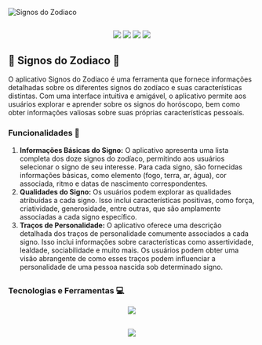 
![Signos do Zodiaco](https://1lusca.github.io/assets/img/portfolio/signos.png)

##

<p align="center">
  <img src="https://img.shields.io/badge/Android-3DDC84?logo=android&logoColor=white"/>
  <img src="https://img.shields.io/github/license/1lusca/signos-do-zodiaco.svg">
  <img src="https://img.shields.io/badge/Maintained%3F-yes-green.svg">
  <img src="https://img.shields.io/github/followers/1lusca.svg?style=social&label=Follow&maxAge=2592000">
</p>

## 🔮 Signos do Zodiaco 🔮

O aplicativo Signos do Zodiaco é uma ferramenta que fornece informações detalhadas sobre os diferentes signos do zodíaco e suas características distintas. Com uma interface intuitiva e amigável, o aplicativo permite aos usuários explorar e aprender sobre os signos do horóscopo, bem como obter informações valiosas sobre suas próprias características pessoais.

### Funcionalidades 🔨
1. **Informações Básicas do Signo:** O aplicativo apresenta uma lista completa dos doze signos do zodíaco, permitindo aos usuários selecionar o signo de seu interesse. Para cada signo, são fornecidas informações básicas, como elemento (fogo, terra, ar, água), cor associada, ritmo e datas de nascimento correspondentes.
2. **Qualidades do Signo:** Os usuários podem explorar as qualidades atribuídas a cada signo. Isso inclui características positivas, como força, criatividade, generosidade, entre outras, que são amplamente associadas a cada signo específico.
3. **Traços de Personalidade:** O aplicativo oferece uma descrição detalhada dos traços de personalidade comumente associados a cada signo. Isso inclui informações sobre características como assertividade, lealdade, sociabilidade e muito mais. Os usuários podem obter uma visão abrangente de como esses traços podem influenciar a personalidade de uma pessoa nascida sob determinado signo.

##

### Tecnologias e Ferramentas 💻

<p align="center">
  <img src="https://skillicons.dev/icons?i=flutter,dart,firebase,figma,git,github" />
</p>

##

<p align="center">
  <img src="http://ForTheBadge.com/images/badges/built-with-love.svg">
</p>
